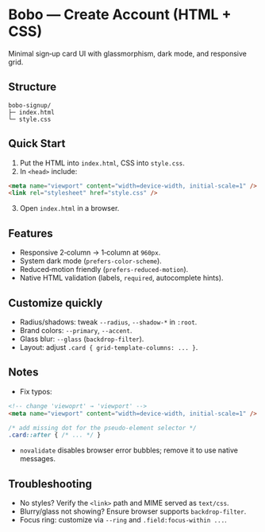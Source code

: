
# Bobo — Create Account (HTML + CSS)

Minimal sign‑up card UI with glassmorphism, dark mode, and responsive grid.

## Structure
```text
bobo-signup/
├─ index.html
└─ style.css
```

## Quick Start
1. Put the HTML into `index.html`, CSS into `style.css`.
2. In `<head>` include:
```html
<meta name="viewport" content="width=device-width, initial-scale=1" />
<link rel="stylesheet" href="style.css" />
```
3. Open `index.html` in a browser.

## Features
- Responsive 2‑column → 1‑column at `960px`.
- System dark mode (`prefers-color-scheme`).
- Reduced‑motion friendly (`prefers-reduced-motion`).
- Native HTML validation (labels, `required`, autocomplete hints).

## Customize quickly
- Radius/shadows: tweak `--radius`, `--shadow-*` in `:root`.
- Brand colors: `--primary`, `--accent`.
- Glass blur: `--glass` (`backdrop-filter`).
- Layout: adjust `.card { grid-template-columns: ... }`.

## Notes
- Fix typos:
```html
<!-- change 'viewoprt' → 'viewport' -->
<meta name="viewport" content="width=device-width, initial-scale=1" />
```
```css
/* add missing dot for the pseudo-element selector */
.card::after { /* ... */ }
```
- `novalidate` disables browser error bubbles; remove it to use native messages.

## Troubleshooting
- No styles? Verify the `<link>` path and MIME served as `text/css`.
- Blurry/glass not showing? Ensure browser supports `backdrop-filter`.
- Focus ring: customize via `--ring` and `.field:focus-within ...`.

